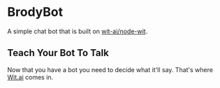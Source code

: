 # BrodyBot

A simple chat bot that is built on [wit-ai/node-wit](https://github.com/wit-ai/node-wit).


## Teach Your Bot To Talk

Now that you have a bot you need to decide what it'll say. That's where [Wit.ai](https://wit.ai/) comes in.